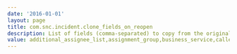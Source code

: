 ```yaml
---
date: '2016-01-01'
layout: page
title: com.snc.incident.clone_fields_on_reopen
description: List of fields (comma-separated) to copy from the original incident when an incident is reopened by email.
value: additional_assignee_list,assignment_group,business_service,caller_id,category,cmdb_ci,company,description,group_list,impact,knowledge,location,parent,parent_incident,priority,problem_id,rfc,severity,short_description,subcategory,urgency,watch_list 
---
```

